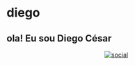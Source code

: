 # diego
## ola! Eu sou Diego César 
<div align="center">
  <a href="https://github.com/diegozl00>

[![social](https://img.shields.io/badge/Instagram-E4405F?style=for-the-badge&logo=instagram&logoColor=white)](https://instagram.com/diego.zl_up)
